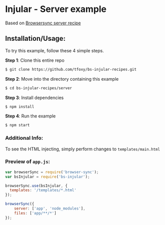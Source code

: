 # Injular - Server example

Based on [Browsersync server recipe](https://github.com/BrowserSync/recipes/tree/master/recipes/server)

## Installation/Usage:

To try this example, follow these 4 simple steps. 

**Step 1**: Clone this entire repo
```bash
$ git clone https://github.com/tfoxy/bs-injular-recipes.git
```

**Step 2**: Move into the directory containing this example
```bash
$ cd bs-injular-recipes/server
```

**Step 3**: Install dependencies
```bash
$ npm install
```

**Step 4**: Run the example
```bash
$ npm start
```

### Additional Info:

To see the HTML injecting, simply perform changes to `templates/main.html`

### Preview of `app.js`:
```js
var browserSync = require('browser-sync');
var bsInjular = require('bs-injular');

browserSync.use(bsInjular, {
  templates: '/templates/*.html'
});

browserSync({
    server: ['app', 'node_modules'],
    files: ['app/**/*']
});
```

